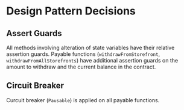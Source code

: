 # Design Pattern Decisions

## Assert Guards

All methods involving alteration of state variables have their relative assertion guards. Payable functions (`withdrawFromStorefront`, `withdrawFromAllStorefronts`) have additional assertion guards on the amount to withdraw and the current balance in the contract.

## Circuit Breaker

Curcuit breaker (`Pausable`) is applied on all payable functions.
